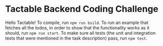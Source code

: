 # Tactable Backend Coding Challenge

Hello Tactable! To compile, run `npm run build`. To run an example that fetches all the todos, in order to show that the functionality works as it should, run `npm run start`. To make sure all tests (the unit and integration tests that were mentioned in the task description) pass, run `npm test`.
